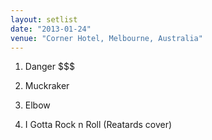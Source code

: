 ```yaml
---
layout: setlist
date: "2013-01-24"
venue: "Corner Hotel, Melbourne, Australia"
---
```


 1. Danger $$$

 2. Muckraker

 3. Elbow

 4. I Gotta Rock n Roll
    (Reatards cover)
